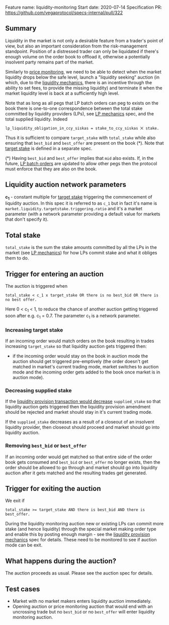 Feature name: liquidity-monitoring
Start date: 2020-07-14
Specification PR: https://github.com/vegaprotocol/specs-internal/pull/322

## Summary

Liquidity in the market is not only a desirable feature from a trader's point of view, but also an important consideration from the risk-management standpoint. Position of a distressed trader can only be liquidated if there's enough volume on the order book to offload it, otherwise a potentially insolvent party remains part of the market.

Similarly to [price monitoring](./0032-PRIM-price_monitoring.md), we need to be able to detect when the market liquidity drops below the safe level, launch a "liquidity seeking" auction (in which, due to the [liquidity mechanics](./0044-LIQM-lp_mechanics.md), there is an incentive through the ability to set fees, to provide the missing liquidity) and terminate it when the market liquidity level is back at a sufficiently high level.

Note that as long as all pegs that LP batch orders can peg to exists on the book there is one-to-one correspondence between the total stake committed by liquidity providers (LPs), see [LP mechanics](./0044-LIQM-lp_mechanics.md) spec, and the total supplied liquidity. 
Indeed 
```
lp_liquidity_obligation_in_ccy_siskas = stake_to_ccy_siskas ⨉ stake.
```
Thus it is sufficient to compare `target_stake` with `total_stake` while also ensuring that `best_bid` and `best_offer` are present on the book (*).
Note that [target stake](./0041-TSTK-target_stake.md) is defined in a separate spec.

(*) Having `best_bid` and `best_offer` implies that `mid` also exists. If, in the future, [LP batch orders](./0038-OLIQ-liquidity_provision_order_type.md) are updated to allow other pegs then the protocol must enforce that they are also on the book.

## Liquidity auction network parameters

**c<sub>1</sub>** - constant multiple for [target stake](./0041-TSTK-target_stake.md) triggering the commencement of liquidity auction. In this spec it is referred to as `c_1` but in fact it's name is `market.liquidity.targetstake.triggering.ratio` and it's a market parameter (with a network parameter providing a default value for markets that don't specify it). 

## Total stake

`total_stake` is the sum the stake amounts committed by all the LPs in the market (see [LP mechanics](./0044-LIQM-lp_mechanics.md)) for how LPs commit stake and what it obliges them to do. 

## Trigger for entering an auction

The auction is triggered when
```
total_stake < c_1 x target_stake OR there is no best_bid OR there is no best offer.
```
Here 0 < c<sub>1</sub> < 1, to reduce the chance of another auction getting triggered soon after e.g. c<sub>1</sub> = 0.7. The parameter c<sub>1</sub> is a network parameter.

### Increasing target stake

If an incoming order would match orders on the book resulting in trades increasing `target_stake` so that liquidity auction gets triggered then:

- if the incoming order would stay on the book in auction mode the auction should get triggered pre-emptively (the order doesn't get matched in market's current trading mode, market switches to auction mode and the incoming order gets added to the book once market is in auction mode).

### Decreasing supplied stake

If the [liquidity provision transaction would decrease](./0044-LIQM-lp_mechanics.md#liquidity-provider-proposes-to-amend-commitment-amount) `supplied_stake` so that liquidity auction gets triggered then the liquidity provision amendment should be rejected and market should stay in it's current trading mode.

If the `supplied_stake` decreases as a result of a closeout of an insolvent liquidity provider, then closeout should proceed and market should go into liquidity auction.

### Removing `best_bid` or `best_offer`

If an incoming order would get matched so that entire side of the order book gets consumed and `best_bid` or `best_offer` no longer exists, then the order should be allowed to go through and market should go into liquidity auction after it gets matched and the resulting trades get generated.

## Trigger for exiting the auction

We exit if
```
total_stake >= target_stake AND there is best_bid AND there is best_offer.
``` 

During the liquidity monitoring auction new or existing LPs can commit more stake (and hence liquidity) through the special market making order type and enable this by posting enough margin - see the [liquidity provision mechanics](./0044-LIQM-lp_mechanics.md) spec for details. These need to be monitored to see if auction mode can be exit.

## What happens during the auction?

The auction proceeds as usual. Please see the auction spec for details.

## Test cases

* Market with no market makers enters liquidity auction immediately.
* Opening auction or price monitoring auction that would end with an uncrossing trade but no `best_bid` or no `best_offer` will enter liquidity monitoring auction.

